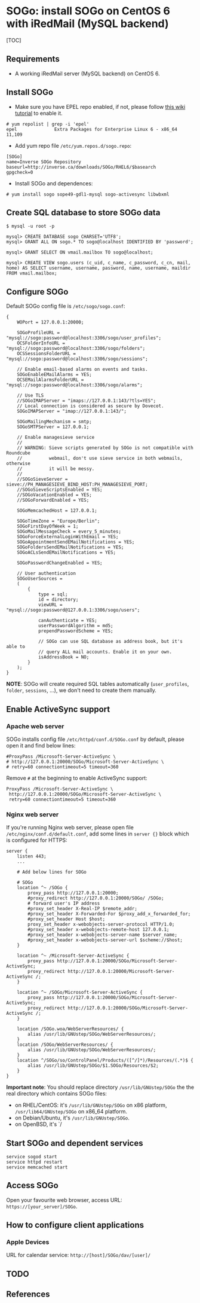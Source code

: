 # SOGo: install SOGo on CentOS 6 with iRedMail (MySQL backend)

[TOC]

## Requirements

* A working iRedMail server (MySQL backend) on CentOS 6.

## Install SOGo

* Make sure you have EPEL repo enabled, if not, please follow [this wiki
tutorial](https://fedoraproject.org/wiki/EPEL#How_can_I_use_these_extra_packages.3F)
to enable it.

```
# yum repolist | grep -i 'epel'
epel              Extra Packages for Enterprise Linux 6 - x86_64          11,109
```

* Add yum repo file `/etc/yum.repos.d/sogo.repo`:

```
[SOGo]
name=Inverse SOGo Repository
baseurl=http://inverse.ca/downloads/SOGo/RHEL6/$basearch
gpgcheck=0
```

* Install SOGo and dependences:

```
# yum install sogo sope49-gdl1-mysql sogo-activesync libwbxml
```

## Create SQL database to store SOGo data

```
$ mysql -u root -p

mysql> CREATE DATABASE sogo CHARSET='UTF8';
mysql> GRANT ALL ON sogo.* TO sogo@localhost IDENTIFIED BY 'password';

mysql> GRANT SELECT ON vmail.mailbox TO sogo@localhost;

mysql> CREATE VIEW sogo.users (c_uid, c_name, c_password, c_cn, mail, home) AS SELECT username, username, password, name, username, maildir FROM vmail.mailbox;
```

## Configure SOGo

Default SOGo config file is `/etc/sogo/sogo.conf`:

```
{
    WOPort = 127.0.0.1:20000;

    SOGoProfileURL = "mysql://sogo:password@localhost:3306/sogo/user_profiles";
    OCSFolderInfoURL = "mysql://sogo:password@localhost:3306/sogo/folders";
    OCSSessionsFolderURL = "mysql://sogo:password@localhost:3306/sogo/sessions";

    // Enable email-based alarms on events and tasks.
    SOGoEnableEMailAlarms = YES;
    OCSEMailAlarmsFolderURL = "mysql://sogo:password@localhost:3306/sogo/alarms";

    // Use TLS
    //SOGoIMAPServer = "imaps://127.0.0.1:143/?tls=YES";
    // Local connection is considered as secure by Dovecot.
    SOGoIMAPServer = "imap://127.0.0.1:143/";

    SOGoMailingMechanism = smtp;
    SOGoSMTPServer = 127.0.0.1;

    // Enable managesieve service
    //
    // WARNING: Sieve scripts generated by SOGo is not compatible with Roundcube
    //          webmail, don't use sieve service in both webmails, otherwise
    //          it will be messy.
    //
    //SOGoSieveServer = sieve://PH_MANAGESIEVE_BIND_HOST:PH_MANAGESIEVE_PORT;
    //SOGoSieveScriptsEnabled = YES;
    //SOGoVacationEnabled = YES;
    //SOGoForwardEnabled = YES;

    SOGoMemcachedHost = 127.0.0.1;

    SOGoTimeZone = "Europe/Berlin";
    SOGoFirstDayOfWeek = 1;
    SOGoMailMessageCheck = every_5_minutes;
    SOGoForceExternalLoginWithEmail = YES;
    SOGoAppointmentSendEMailNotifications = YES;
    SOGoFoldersSendEMailNotifications = YES;
    SOGoACLsSendEMailNotifications = YES;

    SOGoPasswordChangeEnabled = YES;

    // User authentication
    SOGoUserSources =
    (
        {
            type = sql;
            id = directory;
            viewURL = "mysql://sogo:password@127.0.0.1:3306/sogo/users";

            canAuthenticate = YES;
            userPasswordAlgorithm = md5;
            prependPasswordScheme = YES;

            // SOGo can use SQL database as address book, but it's able to
            // query ALL mail accounts. Enable it on your own.
            isAddressBook = NO;
        }
    );
}
```

__NOTE__: SOGo will create required SQL tables automatically (`user_profiles`,
`folder`, `sessions`, ...),  we don't need to create them manually.

## Enable ActiveSync support

### Apache web server

SOGo installs config file `/etc/httpd/conf.d/SOGo.conf` by default, please
open it and find below lines:

```
#ProxyPass /Microsoft-Server-ActiveSync \
# http://127.0.0.1:20000/SOGo/Microsoft-Server-ActiveSync \
# retry=60 connectiontimeout=5 timeout=360
```

Remove `#` at the beginning to enable ActiveSync support:

```
ProxyPass /Microsoft-Server-ActiveSync \
 http://127.0.0.1:20000/SOGo/Microsoft-Server-ActiveSync \
 retry=60 connectiontimeout=5 timeout=360
```

### Nginx web server

If you're running Nginx web server, please open file
`/etc/nginx/conf.d/default.conf`, add some lines in `server {}` block which
is configured for HTTPS:

```
server {
    listen 443;
    ...

    # Add below lines for SOGo

    # SOGo
    location ^~ /SOGo {
        proxy_pass http://127.0.0.1:20000;
        #proxy_redirect http://127.0.0.1:20000/SOGo/ /SOGo;
        # forward user's IP address
        #proxy_set_header X-Real-IP $remote_addr;
        #proxy_set_header X-Forwarded-For $proxy_add_x_forwarded_for;
        #proxy_set_header Host $host;
        proxy_set_header x-webobjects-server-protocol HTTP/1.0;
        #proxy_set_header x-webobjects-remote-host 127.0.0.1;
        #proxy_set_header x-webobjects-server-name $server_name;
        #proxy_set_header x-webobjects-server-url $scheme://$host;
    }

    location ^~ /Microsoft-Server-ActiveSync {
        proxy_pass http://127.0.0.1:20000/SOGo/Microsoft-Server-ActiveSync;
        proxy_redirect http://127.0.0.1:20000/Microsoft-Server-ActiveSync /;
    }

    location ^~ /SOGo/Microsoft-Server-ActiveSync {
        proxy_pass http://127.0.0.1:20000/SOGo/Microsoft-Server-ActiveSync;
        proxy_redirect http://127.0.0.1:20000/SOGo/Microsoft-Server-ActiveSync /;
    }

    location /SOGo.woa/WebServerResources/ {
        alias /usr/lib/GNUstep/SOGo/WebServerResources/;
    }
    location /SOGo/WebServerResources/ {
        alias /usr/lib/GNUstep/SOGo/WebServerResources/;
    }
    location ^/SOGo/so/ControlPanel/Products/([^/]*)/Resources/(.*)$ {
        alias /usr/lib/GNUstep/SOGo/$1.SOGo/Resources/$2;
    }
}
```

__Important note__: You should replace directory `/usr/lib/GNUstep/SOGo` the
the real directory which contains SOGo files:

* on RHEL/CentOS: it's `/usr/lib/GNUstep/SOGo` on x86 platform,
  `/usr/lib64/GNUstep/SOGo` on x86_64 platform.
* on Debian/Ubuntu, it's `/usr/lib/GNUstep/SOGo`.
* on OpenBSD, it's `/

## Start SOGo and dependent services

```
service sogod start
service httpd restart
service memcached start
```

## Access SOGo

Open your favourite web browser, access URL: `https://[your_server]/SOGo`.

## How to configure client applications

### Apple Devices

URL for calendar service: `http://[host]/SOGo/dav/[user]/`

## TODO

## References

